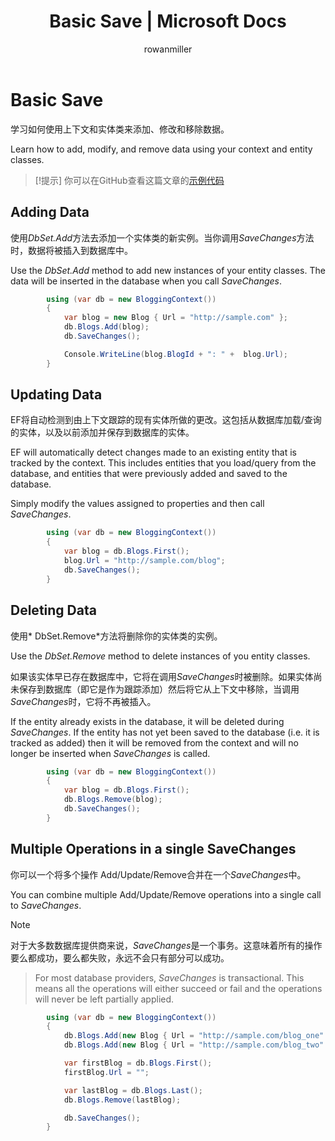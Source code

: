 ﻿---
title: Basic Save | Microsoft Docs
author: rowanmiller
ms.author: divega

ms.date: 10/27/2016

ms.assetid: 850d842e-3fad-4ef2-be17-053768e97b9e
ms.technology: entity-framework-core
 
uid: core/saving/basic
---
# Basic Save

学习如何使用上下文和实体类来添加、修改和移除数据。

Learn how to add, modify, and remove data using your context and entity classes.

> [!提示]
> 你可以在GitHub查看这篇文章的[示例代码](https://github.com/aspnet/EntityFramework.Docs/tree/master/samples/core/Saving/Saving/Basics/)

## Adding Data

使用*DbSet.Add*方法去添加一个实体类的新实例。当你调用*SaveChanges*方法时，数据将被插入到数据库中。

Use the *DbSet.Add* method to add new instances of your entity classes. The data will be inserted in the database when you call *SaveChanges*.

<!-- [!code-csharp[Main](samples/core/Saving/Saving/Basics/Sample.cs)] -->
````csharp
        using (var db = new BloggingContext())
        {
            var blog = new Blog { Url = "http://sample.com" };
            db.Blogs.Add(blog);
            db.SaveChanges();

            Console.WriteLine(blog.BlogId + ": " +  blog.Url);
        }
````

## Updating Data

EF将自动检测到由上下文跟踪的现有实体所做的更改。这包括从数据库加载/查询的实体，以及以前添加并保存到数据库的实体。

EF will automatically detect changes made to an existing entity that is tracked by the context. This includes entities that you load/query from the database, and entities that were previously added and saved to the database.

Simply modify the values assigned to properties and then call *SaveChanges*.

<!-- [!code-csharp[Main](samples/core/Saving/Saving/Basics/Sample.cs)] -->
````csharp
        using (var db = new BloggingContext())
        {
            var blog = db.Blogs.First();
            blog.Url = "http://sample.com/blog";
            db.SaveChanges();
        }
````

## Deleting Data

使用* DbSet.Remove*方法将删除你的实体类的实例。

Use the *DbSet.Remove* method to delete instances of you entity classes.

如果该实体早已存在数据库中，它将在调用*SaveChanges*时被删除。如果实体尚未保存到数据库（即它是作为跟踪添加）然后将它从上下文中移除，当调用*SaveChanges*时，它将不再被插入。

If the entity already exists in the database, it will be deleted during *SaveChanges*. If the entity has not yet been saved to the database (i.e. it is tracked as added) then it will be removed from the context and will no longer be inserted when *SaveChanges* is called.

<!-- [!code-csharp[Main](samples/core/Saving/Saving/Basics/Sample.cs)] -->
````csharp
        using (var db = new BloggingContext())
        {
            var blog = db.Blogs.First();
            db.Blogs.Remove(blog);
            db.SaveChanges();
        }
````

## Multiple Operations in a single SaveChanges

你可以一个将多个操作 Add/Update/Remove合并在一个*SaveChanges*中。

You can combine multiple Add/Update/Remove operations into a single call to *SaveChanges*.

> [!NOTE]
> 对于大多数数据库提供商来说，*SaveChanges*是一个事务。这意味着所有的操作要么都成功，要么都失败，永远不会只有部分可以成功。

> For most database providers, *SaveChanges* is transactional. This means  all the operations will either succeed or fail and the operations will never be left partially applied.

<!-- [!code-csharp[Main](samples/core/Saving/Saving/Basics/Sample.cs)] -->
````csharp
        using (var db = new BloggingContext())
        {
            db.Blogs.Add(new Blog { Url = "http://sample.com/blog_one" });
            db.Blogs.Add(new Blog { Url = "http://sample.com/blog_two" });

            var firstBlog = db.Blogs.First();
            firstBlog.Url = "";

            var lastBlog = db.Blogs.Last();
            db.Blogs.Remove(lastBlog);

            db.SaveChanges();
        }
````
